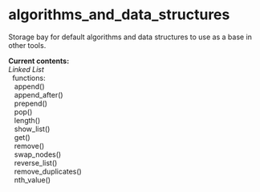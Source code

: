 # algorithms_and_data_structures
Storage bay for default algorithms and data structures to use as a base in other tools.

<b>Current contents:</b><br>
<i>Linked List</i><br>
&nbsp; functions:<br>
&nbsp;&nbsp; append()<br>
&nbsp;&nbsp; append_after()<br>
&nbsp;&nbsp; prepend()<br>
&nbsp;&nbsp; pop()<br>
&nbsp;&nbsp; length()<br>
&nbsp;&nbsp; show_list()<br>
&nbsp;&nbsp; get()<br>
&nbsp;&nbsp; remove()<br>
&nbsp;&nbsp; swap_nodes()<br>
&nbsp;&nbsp; reverse_list()<br>
&nbsp;&nbsp; remove_duplicates()<br>
&nbsp;&nbsp; nth_value()<br>


